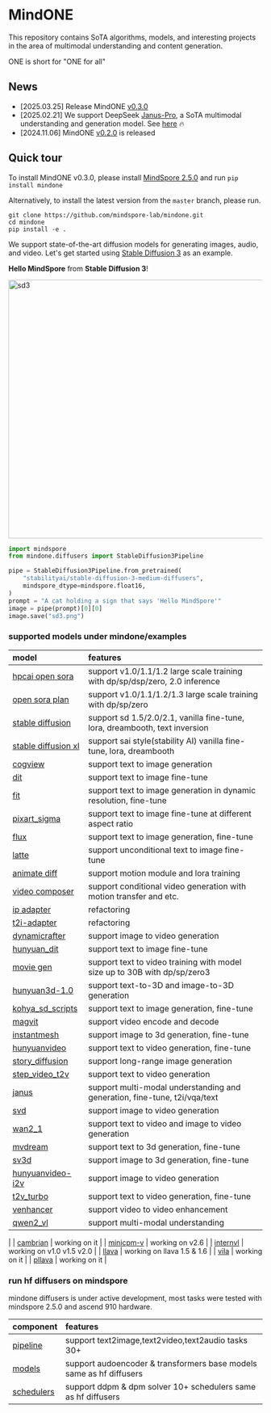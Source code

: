 # MindONE

This repository contains SoTA algorithms, models, and interesting projects in the area of multimodal understanding and content generation.

ONE is short for "ONE for all"

## News
- [2025.03.25] Release MindONE [v0.3.0](https://github.com/mindspore-lab/mindone/releases/tag/v0.3.0)
- [2025.02.21] We support DeepSeek [Janus-Pro](https://huggingface.co/deepseek-ai/Janus-Pro-7B), a SoTA multimodal understanding and generation model. See [here](examples/janus) 🔥
- [2024.11.06] MindONE [v0.2.0](https://github.com/mindspore-lab/mindone/releases/tag/v0.2.0) is released

## Quick tour

To install MindONE v0.3.0, please install [MindSpore 2.5.0](https://www.mindspore.cn/install) and run `pip install mindone`

Alternatively, to install the latest version from the `master` branch, please run.
```
git clone https://github.com/mindspore-lab/mindone.git
cd mindone
pip install -e .
```

We support state-of-the-art diffusion models for generating images, audio, and video. Let's get started using [Stable Diffusion 3](https://huggingface.co/stabilityai/stable-diffusion-3-medium) as an example.

**Hello MindSpore** from **Stable Diffusion 3**!

<div>
<img src="https://github.com/townwish4git/mindone/assets/143256262/8c25ae9a-67b1-436f-abf6-eca36738cd17" alt="sd3" width="512" height="512">
</div>

```py
import mindspore
from mindone.diffusers import StableDiffusion3Pipeline

pipe = StableDiffusion3Pipeline.from_pretrained(
    "stabilityai/stable-diffusion-3-medium-diffusers",
    mindspore_dtype=mindspore.float16,
)
prompt = "A cat holding a sign that says 'Hello MindSpore'"
image = pipe(prompt)[0][0]
image.save("sd3.png")
```

### supported models under mindone/examples
| model  |  features  
| :---   |  :--  |
| [hpcai open sora](https://github.com/mindspore-lab/mindone/blob/master/examples/opensora_hpcai)      | support v1.0/1.1/1.2 large scale training with dp/sp/dsp/zero, 2.0 inference |
| [open sora plan](https://github.com/mindspore-lab/mindone/blob/master/examples/opensora_pku) | support v1.0/1.1/1.2/1.3 large scale training with dp/sp/zero |
| [stable diffusion](https://github.com/mindspore-lab/mindone/blob/master/examples/stable_diffusion_v2) | support sd 1.5/2.0/2.1, vanilla fine-tune, lora, dreambooth, text inversion|
| [stable diffusion xl](https://github.com/mindspore-lab/mindone/blob/master/examples/stable_diffusion_xl)  |support sai style(stability AI) vanilla fine-tune, lora, dreambooth |
| [cogview](https://github.com/mindspore-lab/mindone/blob/master/examples/cogview) | support text to image generation |
| [dit](https://github.com/mindspore-lab/mindone/blob/master/examples/dit)     | support text to image fine-tune |
| [fit](https://github.com/mindspore-lab/mindone/blob/master/examples/fit) | support text to image generation in dynamic resolution, fine-tune |
| [pixart_sigma](https://github.com/mindspore-lab/mindone/blob/master/examples/pixart_sigma)     | support text to image fine-tune at different aspect ratio |
| [flux](https://github.com/mindspore-lab/mindone/blob/master/examples/flux) | support text to image generation, fine-tune  |
| [latte](https://github.com/mindspore-lab/mindone/blob/master/examples/latte)     | support unconditional text to image fine-tune |
| [animate diff](https://github.com/mindspore-lab/mindone/blob/master/examples/animatediff) | support motion module and lora training |
| [video composer](https://github.com/mindspore-lab/mindone/tree/master/examples/videocomposer)     | support conditional video generation with motion transfer and etc.|
| [ip adapter](https://github.com/mindspore-lab/mindone/blob/master/examples/ip_adapter)     | refactoring  |
| [t2i-adapter](https://github.com/mindspore-lab/mindone/blob/master/examples/t2i_adapter)     | refactoring |
| [dynamicrafter](https://github.com/mindspore-lab/mindone/blob/master/examples/dynamicrafter)     | support image to video generation |
| [hunyuan_dit](https://github.com/mindspore-lab/mindone/blob/master/examples/hunyuan_dit)     | support text to image fine-tune |
| [movie gen](https://github.com/mindspore-lab/mindone/blob/master/examples/moviegen)     | support text to video training with model size up to 30B with dp/sp/zero3 |
| [hunyuan3d-1.0](https://github.com/mindspore-lab/mindone/blob/master/examples/hunyuan3d_1)     | support text-to-3D and image-to-3D generation |
| [kohya_sd_scripts](https://github.com/mindspore-lab/mindone/blob/master/examples/kohya_sd_scripts) | support text to image generation, fine-tune |
| [magvit](https://github.com/mindspore-lab/mindone/blob/master/examples/magvit) | support video encode and decode|
| [instantmesh](https://github.com/mindspore-lab/mindone/blob/master/examples/instantmesh) | support image to 3d generation, fine-tune |
| [hunyuanvideo](https://github.com/mindspore-lab/mindone/blob/master/examples/hunyuanvideo) | support text to video generation, fine-tune  |
| [story_diffusion](https://github.com/mindspore-lab/mindone/blob/master/examples/story_diffusion) | support long-range image generation  |
| [step_video_t2v](https://github.com/mindspore-lab/mindone/blob/master/examples/step_video_t2v) | support text to video generation |
| [janus](https://github.com/mindspore-lab/mindone/blob/master/examples/janus) | support multi-modal understanding and generation, fine-tune, t2i/vqa/text |
| [svd](https://github.com/mindspore-lab/mindone/blob/master/examples/svd) | support image to video generation |
| [wan2_1](https://github.com/mindspore-lab/mindone/blob/master/examples/wan2_1) | support text to video and image to video generation  |
| [mvdream](https://github.com/mindspore-lab/mindone/blob/master/examples/mvdream) | support text to 3d generation, fine-tune  |
| [sv3d](https://github.com/mindspore-lab/mindone/blob/master/examples/sv3d) | support image to 3d generation, fine-tune |
| [hunyuanvideo-i2v](https://github.com/mindspore-lab/mindone/blob/master/examples/hunyuanvideo-i2v) | support image to video generation |
| [t2v_turbo](https://github.com/mindspore-lab/mindone/blob/master/examples/t2v_turbo) | support text to video generation, fine-tune |
| [venhancer](https://github.com/mindspore-lab/mindone/blob/master/examples/venhancer) | support video to video enhancement |
| [qwen2_vl](https://github.com/mindspore-lab/mindone/blob/master/examples/qwen2_vl) | support multi-modal understanding  |
|
| [cambrian](https://github.com/mindspore-lab/mindone/blob/master/examples/cambrain)      | working on it |
| [minicpm-v](https://github.com/mindspore-lab/mindone/blob/master/examples/minicpm_v)      | working on v2.6 |
| [internvl](https://github.com/mindspore-lab/mindone/blob/master/examples/internvl)      | working on v1.0 v1.5 v2.0 |
| [llava](https://github.com/mindspore-lab/mindone/blob/master/examples/llava)      | working on llava 1.5 & 1.6 |
| [vila](https://github.com/mindspore-lab/mindone/blob/master/examples/vila)      | working on it |
| [pllava](https://github.com/mindspore-lab/mindone/blob/master/examples/pllava)      | working on it |

<!-- TODO: add models in PR, emu3, var, etc -->

###  run hf diffusers on mindspore
mindone diffusers is under active development, most tasks were tested with mindspore 2.5.0 and ascend 910 hardware.

| component  |  features  
| :---   |  :--  
| [pipeline](https://github.com/mindspore-lab/mindone/tree/master/mindone/diffusers/pipelines) | support text2image,text2video,text2audio tasks 30+
| [models](https://github.com/mindspore-lab/mindone/tree/master/mindone/diffusers/models) | support audoencoder & transformers base models same as hf diffusers
| [schedulers](https://github.com/mindspore-lab/mindone/tree/master/mindone/diffusers/schedulers) | support ddpm & dpm solver 10+ schedulers same as hf diffusers
